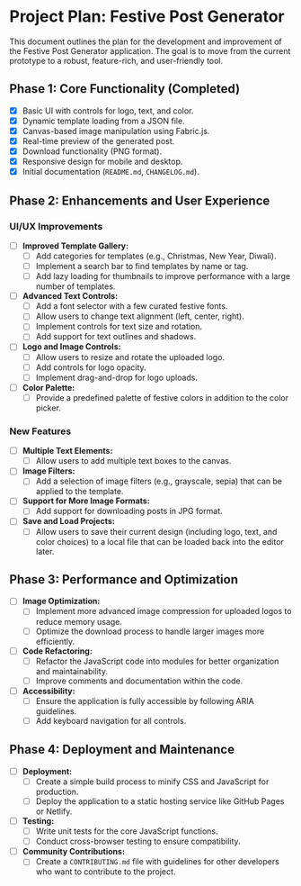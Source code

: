 
# Project Plan: Festive Post Generator

This document outlines the plan for the development and improvement of the Festive Post Generator application. The goal is to move from the current prototype to a robust, feature-rich, and user-friendly tool.

## Phase 1: Core Functionality (Completed)

- [x] Basic UI with controls for logo, text, and color.
- [x] Dynamic template loading from a JSON file.
- [x] Canvas-based image manipulation using Fabric.js.
- [x] Real-time preview of the generated post.
- [x] Download functionality (PNG format).
- [x] Responsive design for mobile and desktop.
- [x] Initial documentation (`README.md`, `CHANGELOG.md`).

## Phase 2: Enhancements and User Experience

### UI/UX Improvements

- [ ] **Improved Template Gallery:**
    - [ ] Add categories for templates (e.g., Christmas, New Year, Diwali).
    - [ ] Implement a search bar to find templates by name or tag.
    - [ ] Add lazy loading for thumbnails to improve performance with a large number of templates.
- [ ] **Advanced Text Controls:**
    - [ ] Add a font selector with a few curated festive fonts.
    - [ ] Allow users to change text alignment (left, center, right).
    - [ ] Implement controls for text size and rotation.
    - [ ] Add support for text outlines and shadows.
- [ ] **Logo and Image Controls:**
    - [ ] Allow users to resize and rotate the uploaded logo.
    - [ ] Add controls for logo opacity.
    - [ ] Implement drag-and-drop for logo uploads.
- [ ] **Color Palette:**
    - [ ] Provide a predefined palette of festive colors in addition to the color picker.

### New Features

- [ ] **Multiple Text Elements:**
    - [ ] Allow users to add multiple text boxes to the canvas.
- [ ] **Image Filters:**
    - [ ] Add a selection of image filters (e.g., grayscale, sepia) that can be applied to the template.
- [ ] **Support for More Image Formats:**
    - [ ] Add support for downloading posts in JPG format.
- [ ] **Save and Load Projects:**
    - [ ] Allow users to save their current design (including logo, text, and color choices) to a local file that can be loaded back into the editor later.

## Phase 3: Performance and Optimization

- [ ] **Image Optimization:**
    - [ ] Implement more advanced image compression for uploaded logos to reduce memory usage.
    - [ ] Optimize the download process to handle larger images more efficiently.
- [ ] **Code Refactoring:**
    - [ ] Refactor the JavaScript code into modules for better organization and maintainability.
    - [ ] Improve comments and documentation within the code.
- [ ] **Accessibility:**
    - [ ] Ensure the application is fully accessible by following ARIA guidelines.
    - [ ] Add keyboard navigation for all controls.

## Phase 4: Deployment and Maintenance

- [ ] **Deployment:**
    - [ ] Create a simple build process to minify CSS and JavaScript for production.
    - [ ] Deploy the application to a static hosting service like GitHub Pages or Netlify.
- [ ] **Testing:**
    - [ ] Write unit tests for the core JavaScript functions.
    - [ ] Conduct cross-browser testing to ensure compatibility.
- [ ] **Community Contributions:**
    - [ ] Create a `CONTRIBUTING.md` file with guidelines for other developers who want to contribute to the project.
